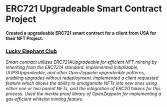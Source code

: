 # ERC721 Upgradeable Smart Contract Project
**Created a upgradeable ERC721 smart contract for a client from USA for their NFT Project.**
### [Lucky Elephant Club](https://github.com/CrazzyPhoton/CrazzyPhoton/blob/main/ERC721%20Upgradeable%20Smart%20Contract%20Project/Lucky%20Elephant%20Club.sol)
*Smart contract utilizes ERC721AUpgradeable for efficient NFT minting by inheriting from the ERC721A standard. Implemented Initializable, UUPSUpgradeable, and other OpenZeppelin upgradeable patterns, enabling upgrades without redeployment. Implemented a client requested feature which allows the ability to amalgamate NFTs into new ones using either one or two parent NFTs, and the integration of ERC20 tokens for this process. Used the merkle proof library of OpenZeppelin for implementing a gas efficient whitelist minting feature.*
